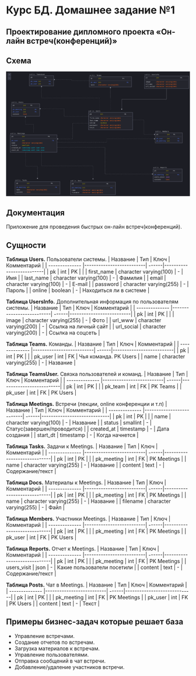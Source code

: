 # Курс БД. Домашнее задание №1
## Проектирование дипломного проекта «Он-лайн встреч(конференций)»

## Схема
![](entities.png?raw=true)



## Документация
Приложение для проведения быстрых он-лайн встреч(конференций).


## Сущности

**Таблица Users.** Пользователи системы.
| Название       | Тип                      | Ключ  | Комментарий              |
| -------------- |--------------------------| ------|--------------------------|
| pk             | int                      | PK    |                          |
| first_name     | character varying(100)   | -     | Имя                      |
| last_name      | character varying(100)   | -     | Фамилия                  |
| email          | character varying(100)   | -     | E-mail                   |
| password       | character varying(255)   | -     | Пароль                   |
| online         | boolean                  | -     | Находиться ли в системе  |



**Таблица UsersInfo.** Дополнительная информация по пользователям системы.
| Название       | Тип                      | Ключ  | Комментарий              |
| -------------- |--------------------------| ------|--------------------------|
| pk             | int                      | PK    |                          |
| image          | character varying(255)   | -     | Фото                     |
| url_www        | character varying(200)   | -     | Ссылка на личный сайт    |
| url_social     | character varying(200)   | -     | Ссылка на соцсеть        |



**Таблица Teams.** Команды.
| Название       | Тип                      | Ключ  | Комментарий              |
| -------------- |--------------------------| ------|--------------------------|
| pk             | int                      | PK    |                          |
| pk_user        | int                      | FK    | Чья команда. PK Users    |
| name           | character varying(255)   | -     | Название                 |



**Таблица TeamsUser.** Связка пользователей и команд.
| Название       | Тип                      | Ключ  | Комментарий              |
| -------------- |--------------------------| ------|--------------------------|
| pk             | int                      | PK    |                          |
| pk_team        | int                      | FK    | PK Teams                 |
| pk_user        | int                      | FK    | PK Users                 |



**Таблица Meetings.** Встречи (лекции, online конференции и т.п)
| Название       | Тип                      | Ключ  | Комментарий                 |
| -------------- |--------------------------| ------|-----------------------------|
| pk             | int                      | PK    |                             |
| name           | character varying(100)   | -     | Название                    |
| status         | smallint                 | -     | Статус(завершен/проводится) |
| created_at     | timestamp                | -     | Дата создания               |
| start_dt       | timestamp                | -     | Когда начнется              |



**Таблица Tasks.** Задачи к Meetings.
| Название       | Тип                      | Ключ  | Комментарий                 |
| -------------- |--------------------------| ------|-----------------------------|
| pk             | int                      | PK    |                             |
| pk_meeting     | int                      | FK    | PK Meetings                 |
| name           | character varying(255)   | -     | Название                    |
| content        | text                     | -     | Содержание/текст            |



**Таблица Docs.** Материалы к Meetings.
| Название       | Тип                      | Ключ  | Комментарий                 |
| -------------- |--------------------------| ------|-----------------------------|
| pk             | int                      | PK    |                             |
| pk_meeting     | int                      | FK    | PK Meetings                 |
| name           | character varying(255)   | -     | Название                    |
| filename       | character varying(255)   | -     | Файл                        |



**Таблица Members.** Участники Meetings.
| Название       | Тип                      | Ключ  | Комментарий                 |
| -------------- |--------------------------| ------|-----------------------------|
| pk             | int                      | PK    |                             |
| pk_meeting     | int                      | FK    | PK Meetings                 |
| pk_user        | int                      | FK    | PK Users                    |



**Таблица Reports.** Отчет к Meetings.
| Название       | Тип                      | Ключ  | Комментарий                 |
| -------------- |--------------------------| ------|-----------------------------|
| pk             | int                      | PK    |                             |
| pk_meeting     | int                      | FK    | PK Meetings                 |
| users_visit    | json                     | -     | Какие пользователи посетили |
| content        | text                     | -     | Содержание/текст            |



**Таблица Posts.** Чат в Meetings.
| Название       | Тип                      | Ключ  | Комментарий                 |
| -------------- |--------------------------| ------|-----------------------------|
| pk             | int                      | PK    |                             |
| pk_meeting     | int                      | FK    | PK Meetings                 |
| pk_user        | int                      | FK    | PK Users                    |
| content        | text                     | -     | Текст                       |


## Примеры бизнес-задач которые решает база
- Управление встречами.
- Создание отчетов по встречам.
- Загрузка материалов к встречам.
- Управление пользователями.
- Отправка сообщений в чат встречи.
- Добавление/удаление участников встречи.
